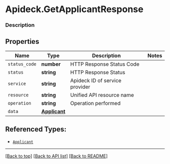 # Apideck.GetApplicantResponse

### Description

## Properties
Name | Type | Description | Notes
------------ | ------------- | ------------- | -------------
`status_code` | **number** | HTTP Response Status Code | 
`status` | **string** | HTTP Response Status | 
`service` | **string** | Apideck ID of service provider | 
`resource` | **string** | Unified API resource name | 
`operation` | **string** | Operation performed | 
`data` | [**Applicant**](Applicant.md) |  | 





## Referenced Types:





* [`Applicant`](Applicant.md)

---

[[Back to top]](#) [[Back to API list]](../../../../README.md#documentation-for-api-endpoints) [[Back to README]](../../../../README.md)


